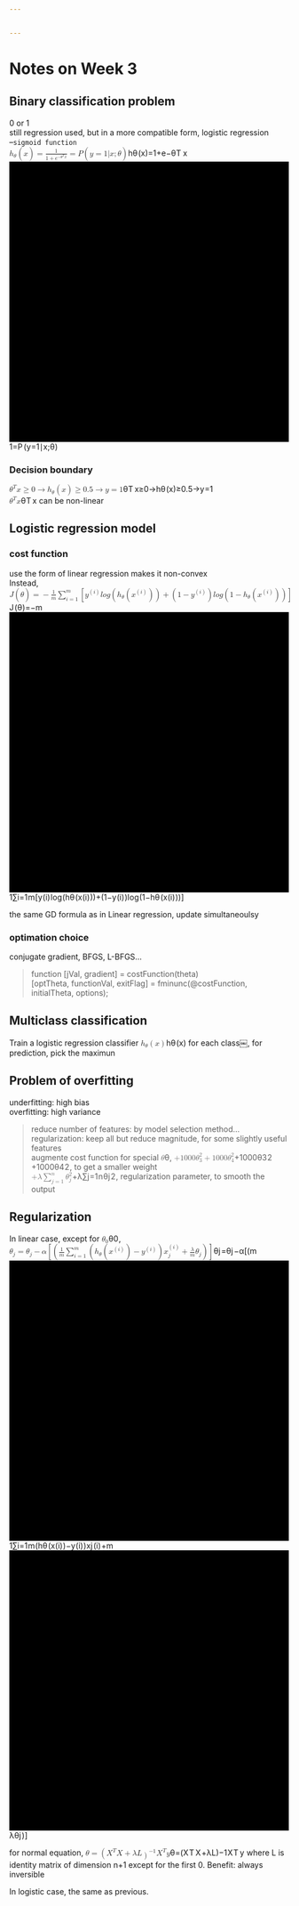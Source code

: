 ```yaml
---


---
```


<h1 id="notes-on-week-3">Notes on Week 3</h1>
<h2 id="binary-classification-problem">Binary classification problem</h2>
<p>0 or 1<br>
still regression used, but in a more compatible form, logistic regression<br>
–<code>sigmoid function</code><br>
<span class="katex--inline"><span class="katex"><span class="katex-mathml"><math><semantics><mrow><msub><mi>h</mi><mi>θ</mi></msub><mo>(</mo><mi>x</mi><mo>)</mo><mo>=</mo><mfrac><mrow><mn>1</mn></mrow><mrow><mn>1</mn><mo>+</mo><msup><mi>e</mi><mrow><mo>−</mo><msup><mi>θ</mi><mi>T</mi></msup><mi>x</mi></mrow></msup></mrow></mfrac><mo>=</mo><mi>P</mi><mo>(</mo><mi>y</mi><mo>=</mo><mn>1</mn><mi mathvariant="normal">∣</mi><mi>x</mi><mo separator="true">;</mo><mi>θ</mi><mo>)</mo></mrow><annotation encoding="application/x-tex">h_\theta(x)=\frac{1}{1+e^{-\theta^Tx}}=P(y=1|x;\theta)</annotation></semantics></math></span><span class="katex-html" aria-hidden="true"><span class="strut" style="height: 0.845108em;"></span><span class="strut bottom" style="height: 1.4023em; vertical-align: -0.557196em;"></span><span class="base"><span class="mord"><span class="mord mathit">h</span><span class="msupsub"><span class="vlist-t vlist-t2"><span class="vlist-r"><span class="vlist" style="height: 0.336108em;"><span class="" style="top: -2.55em; margin-left: 0em; margin-right: 0.05em;"><span class="pstrut" style="height: 2.7em;"></span><span class="sizing reset-size6 size3 mtight"><span class="mord mathit mtight" style="margin-right: 0.02778em;">θ</span></span></span></span><span class="vlist-s">​</span></span><span class="vlist-r"><span class="vlist" style="height: 0.15em;"></span></span></span></span></span><span class="mopen">(</span><span class="mord mathit">x</span><span class="mclose">)</span><span class="mrel">=</span><span class="mord"><span class="mopen nulldelimiter"></span><span class="mfrac"><span class="vlist-t vlist-t2"><span class="vlist-r"><span class="vlist" style="height: 0.845108em;"><span class="" style="top: -2.50113em;"><span class="pstrut" style="height: 3em;"></span><span class="sizing reset-size6 size3 mtight"><span class="mord mtight"><span class="mord mathrm mtight">1</span><span class="mbin mtight">+</span><span class="mord mtight"><span class="mord mathit mtight">e</span><span class="msupsub"><span class="vlist-t"><span class="vlist-r"><span class="vlist" style="height: 0.984093em;"><span class="" style="top: -2.98409em; margin-right: 0.0714286em;"><span class="pstrut" style="height: 2.69809em;"></span><span class="sizing reset-size3 size1 mtight"><span class="mord mtight"><span class="mord mtight">−</span><span class="mord mtight"><span class="mord mathit mtight" style="margin-right: 0.02778em;">θ</span><span class="msupsub"><span class="vlist-t"><span class="vlist-r"><span class="vlist" style="height: 0.97733em;"><span class="" style="top: -2.97733em; margin-right: 0.1em;"><span class="pstrut" style="height: 2.68333em;"></span><span class="mord mathit mtight" style="margin-right: 0.13889em;">T</span></span></span></span></span></span></span><span class="mord mathit mtight">x</span></span></span></span></span></span></span></span></span></span></span></span><span class="" style="top: -3.23em;"><span class="pstrut" style="height: 3em;"></span><span class="frac-line hide-tail" style="height: 0.04em;"><svg width="400em" height="400em" viewBox="0 0 400000 400000" preserveAspectRatio="xMinYMin slice"><path d="M0 0 h400000 v400000 h-400000z M0 0 h400000 v400000 h-400000z"></path></svg></span></span><span class="" style="top: -3.394em;"><span class="pstrut" style="height: 3em;"></span><span class="sizing reset-size6 size3 mtight"><span class="mord mtight"><span class="mord mathrm mtight">1</span></span></span></span></span><span class="vlist-s">​</span></span><span class="vlist-r"><span class="vlist" style="height: 0.557196em;"></span></span></span></span><span class="mclose nulldelimiter"></span></span><span class="mrel">=</span><span class="mord mathit" style="margin-right: 0.13889em;">P</span><span class="mopen">(</span><span class="mord mathit" style="margin-right: 0.03588em;">y</span><span class="mrel">=</span><span class="mord mathrm">1</span><span class="mord mathrm">∣</span><span class="mord mathit">x</span><span class="mpunct">;</span><span class="mord mathit" style="margin-right: 0.02778em;">θ</span><span class="mclose">)</span></span></span></span></span></p>
<h3 id="decision-boundary">Decision boundary</h3>
<p><span class="katex--inline"><span class="katex"><span class="katex-mathml"><math><semantics><mrow><msup><mi>θ</mi><mi>T</mi></msup><mi>x</mi><mo>≥</mo><mn>0</mn><mo>→</mo><msub><mi>h</mi><mi>θ</mi></msub><mo>(</mo><mi>x</mi><mo>)</mo><mo>≥</mo><mn>0</mn><mi mathvariant="normal">.</mi><mn>5</mn><mo>→</mo><mi>y</mi><mo>=</mo><mn>1</mn></mrow><annotation encoding="application/x-tex">\theta^Tx\geq0\rightarrow h_\theta(x)\geq0.5 \rightarrow y=1</annotation></semantics></math></span><span class="katex-html" aria-hidden="true"><span class="strut" style="height: 0.841331em;"></span><span class="strut bottom" style="height: 1.09133em; vertical-align: -0.25em;"></span><span class="base"><span class="mord"><span class="mord mathit" style="margin-right: 0.02778em;">θ</span><span class="msupsub"><span class="vlist-t"><span class="vlist-r"><span class="vlist" style="height: 0.841331em;"><span class="" style="top: -3.063em; margin-right: 0.05em;"><span class="pstrut" style="height: 2.7em;"></span><span class="sizing reset-size6 size3 mtight"><span class="mord mathit mtight" style="margin-right: 0.13889em;">T</span></span></span></span></span></span></span></span><span class="mord mathit">x</span><span class="mrel">≥</span><span class="mord mathrm">0</span><span class="mrel">→</span><span class="mord"><span class="mord mathit">h</span><span class="msupsub"><span class="vlist-t vlist-t2"><span class="vlist-r"><span class="vlist" style="height: 0.336108em;"><span class="" style="top: -2.55em; margin-left: 0em; margin-right: 0.05em;"><span class="pstrut" style="height: 2.7em;"></span><span class="sizing reset-size6 size3 mtight"><span class="mord mathit mtight" style="margin-right: 0.02778em;">θ</span></span></span></span><span class="vlist-s">​</span></span><span class="vlist-r"><span class="vlist" style="height: 0.15em;"></span></span></span></span></span><span class="mopen">(</span><span class="mord mathit">x</span><span class="mclose">)</span><span class="mrel">≥</span><span class="mord mathrm">0</span><span class="mord mathrm">.</span><span class="mord mathrm">5</span><span class="mrel">→</span><span class="mord mathit" style="margin-right: 0.03588em;">y</span><span class="mrel">=</span><span class="mord mathrm">1</span></span></span></span></span><br>
<span class="katex--inline"><span class="katex"><span class="katex-mathml"><math><semantics><mrow><msup><mi>θ</mi><mi>T</mi></msup><mi>x</mi></mrow><annotation encoding="application/x-tex">\theta^Tx</annotation></semantics></math></span><span class="katex-html" aria-hidden="true"><span class="strut" style="height: 0.841331em;"></span><span class="strut bottom" style="height: 0.841331em; vertical-align: 0em;"></span><span class="base"><span class="mord"><span class="mord mathit" style="margin-right: 0.02778em;">θ</span><span class="msupsub"><span class="vlist-t"><span class="vlist-r"><span class="vlist" style="height: 0.841331em;"><span class="" style="top: -3.063em; margin-right: 0.05em;"><span class="pstrut" style="height: 2.7em;"></span><span class="sizing reset-size6 size3 mtight"><span class="mord mathit mtight" style="margin-right: 0.13889em;">T</span></span></span></span></span></span></span></span><span class="mord mathit">x</span></span></span></span></span> can be non-linear</p>
<h2 id="logistic-regression-model">Logistic regression model</h2>
<h3 id="cost-function">cost function</h3>
<p>use the form of linear regression makes it non-convex<br>
Instead, <span class="katex--inline"><span class="katex"><span class="katex-mathml"><math><semantics><mrow><mi>J</mi><mo>(</mo><mi>θ</mi><mo>)</mo><mo>=</mo><mo>−</mo><mfrac><mrow><mn>1</mn></mrow><mrow><mi>m</mi></mrow></mfrac><msubsup><mo>∑</mo><mrow><mi>i</mi><mo>=</mo><mn>1</mn></mrow><mi>m</mi></msubsup><mo>[</mo><msup><mi>y</mi><mrow><mo>(</mo><mi>i</mi><mo>)</mo></mrow></msup><mi>l</mi><mi>o</mi><mi>g</mi><mo>(</mo><msub><mi>h</mi><mi>θ</mi></msub><mo>(</mo><msup><mi>x</mi><mrow><mo>(</mo><mi>i</mi><mo>)</mo></mrow></msup><mo>)</mo><mo>)</mo><mo>+</mo><mo>(</mo><mn>1</mn><mo>−</mo><msup><mi>y</mi><mrow><mo>(</mo><mi>i</mi><mo>)</mo></mrow></msup><mo>)</mo><mi>l</mi><mi>o</mi><mi>g</mi><mo>(</mo><mn>1</mn><mo>−</mo><msub><mi>h</mi><mi>θ</mi></msub><mo>(</mo><msup><mi>x</mi><mrow><mo>(</mo><mi>i</mi><mo>)</mo></mrow></msup><mo>)</mo><mo>)</mo><mo>]</mo></mrow><annotation encoding="application/x-tex">J(\theta)=-\frac{1}{m}\sum_{i=1}^{m}[y^{(i)}log(h_\theta(x^{(i)}))+(1-y^{(i)})log(1-h_\theta(x^{(i)}))]</annotation></semantics></math></span><span class="katex-html" aria-hidden="true"><span class="strut" style="height: 0.888em;"></span><span class="strut bottom" style="height: 1.233em; vertical-align: -0.345em;"></span><span class="base"><span class="mord mathit" style="margin-right: 0.09618em;">J</span><span class="mopen">(</span><span class="mord mathit" style="margin-right: 0.02778em;">θ</span><span class="mclose">)</span><span class="mrel">=</span><span class="mord">−</span><span class="mord"><span class="mopen nulldelimiter"></span><span class="mfrac"><span class="vlist-t vlist-t2"><span class="vlist-r"><span class="vlist" style="height: 0.845108em;"><span class="" style="top: -2.655em;"><span class="pstrut" style="height: 3em;"></span><span class="sizing reset-size6 size3 mtight"><span class="mord mtight"><span class="mord mathit mtight">m</span></span></span></span><span class="" style="top: -3.23em;"><span class="pstrut" style="height: 3em;"></span><span class="frac-line hide-tail" style="height: 0.04em;"><svg width="400em" height="400em" viewBox="0 0 400000 400000" preserveAspectRatio="xMinYMin slice"><path d="M0 0 h400000 v400000 h-400000z M0 0 h400000 v400000 h-400000z"></path></svg></span></span><span class="" style="top: -3.394em;"><span class="pstrut" style="height: 3em;"></span><span class="sizing reset-size6 size3 mtight"><span class="mord mtight"><span class="mord mathrm mtight">1</span></span></span></span></span><span class="vlist-s">​</span></span><span class="vlist-r"><span class="vlist" style="height: 0.345em;"></span></span></span></span><span class="mclose nulldelimiter"></span></span><span class="mop"><span class="mop op-symbol small-op" style="position: relative; top: -5e-06em;">∑</span><span class="msupsub"><span class="vlist-t vlist-t2"><span class="vlist-r"><span class="vlist" style="height: 0.804292em;"><span class="" style="top: -2.40029em; margin-left: 0em; margin-right: 0.05em;"><span class="pstrut" style="height: 2.7em;"></span><span class="sizing reset-size6 size3 mtight"><span class="mord mtight"><span class="mord mathit mtight">i</span><span class="mrel mtight">=</span><span class="mord mathrm mtight">1</span></span></span></span><span class="" style="top: -3.2029em; margin-right: 0.05em;"><span class="pstrut" style="height: 2.7em;"></span><span class="sizing reset-size6 size3 mtight"><span class="mord mtight"><span class="mord mathit mtight">m</span></span></span></span></span><span class="vlist-s">​</span></span><span class="vlist-r"><span class="vlist" style="height: 0.29971em;"></span></span></span></span></span><span class="mopen">[</span><span class="mord"><span class="mord mathit" style="margin-right: 0.03588em;">y</span><span class="msupsub"><span class="vlist-t"><span class="vlist-r"><span class="vlist" style="height: 0.888em;"><span class="" style="top: -3.063em; margin-right: 0.05em;"><span class="pstrut" style="height: 2.7em;"></span><span class="sizing reset-size6 size3 mtight"><span class="mord mtight"><span class="mopen mtight">(</span><span class="mord mathit mtight">i</span><span class="mclose mtight">)</span></span></span></span></span></span></span></span></span><span class="mord mathit" style="margin-right: 0.01968em;">l</span><span class="mord mathit">o</span><span class="mord mathit" style="margin-right: 0.03588em;">g</span><span class="mopen">(</span><span class="mord"><span class="mord mathit">h</span><span class="msupsub"><span class="vlist-t vlist-t2"><span class="vlist-r"><span class="vlist" style="height: 0.336108em;"><span class="" style="top: -2.55em; margin-left: 0em; margin-right: 0.05em;"><span class="pstrut" style="height: 2.7em;"></span><span class="sizing reset-size6 size3 mtight"><span class="mord mathit mtight" style="margin-right: 0.02778em;">θ</span></span></span></span><span class="vlist-s">​</span></span><span class="vlist-r"><span class="vlist" style="height: 0.15em;"></span></span></span></span></span><span class="mopen">(</span><span class="mord"><span class="mord mathit">x</span><span class="msupsub"><span class="vlist-t"><span class="vlist-r"><span class="vlist" style="height: 0.888em;"><span class="" style="top: -3.063em; margin-right: 0.05em;"><span class="pstrut" style="height: 2.7em;"></span><span class="sizing reset-size6 size3 mtight"><span class="mord mtight"><span class="mopen mtight">(</span><span class="mord mathit mtight">i</span><span class="mclose mtight">)</span></span></span></span></span></span></span></span></span><span class="mclose">)</span><span class="mclose">)</span><span class="mbin">+</span><span class="mopen">(</span><span class="mord mathrm">1</span><span class="mbin">−</span><span class="mord"><span class="mord mathit" style="margin-right: 0.03588em;">y</span><span class="msupsub"><span class="vlist-t"><span class="vlist-r"><span class="vlist" style="height: 0.888em;"><span class="" style="top: -3.063em; margin-right: 0.05em;"><span class="pstrut" style="height: 2.7em;"></span><span class="sizing reset-size6 size3 mtight"><span class="mord mtight"><span class="mopen mtight">(</span><span class="mord mathit mtight">i</span><span class="mclose mtight">)</span></span></span></span></span></span></span></span></span><span class="mclose">)</span><span class="mord mathit" style="margin-right: 0.01968em;">l</span><span class="mord mathit">o</span><span class="mord mathit" style="margin-right: 0.03588em;">g</span><span class="mopen">(</span><span class="mord mathrm">1</span><span class="mbin">−</span><span class="mord"><span class="mord mathit">h</span><span class="msupsub"><span class="vlist-t vlist-t2"><span class="vlist-r"><span class="vlist" style="height: 0.336108em;"><span class="" style="top: -2.55em; margin-left: 0em; margin-right: 0.05em;"><span class="pstrut" style="height: 2.7em;"></span><span class="sizing reset-size6 size3 mtight"><span class="mord mathit mtight" style="margin-right: 0.02778em;">θ</span></span></span></span><span class="vlist-s">​</span></span><span class="vlist-r"><span class="vlist" style="height: 0.15em;"></span></span></span></span></span><span class="mopen">(</span><span class="mord"><span class="mord mathit">x</span><span class="msupsub"><span class="vlist-t"><span class="vlist-r"><span class="vlist" style="height: 0.888em;"><span class="" style="top: -3.063em; margin-right: 0.05em;"><span class="pstrut" style="height: 2.7em;"></span><span class="sizing reset-size6 size3 mtight"><span class="mord mtight"><span class="mopen mtight">(</span><span class="mord mathit mtight">i</span><span class="mclose mtight">)</span></span></span></span></span></span></span></span></span><span class="mclose">)</span><span class="mclose">)</span><span class="mclose">]</span></span></span></span></span></p>
<p>the same GD formula as in Linear regression, update simultaneoulsy</p>
<h3 id="optimation-choice">optimation choice</h3>
<p>conjugate gradient, BFGS, L-BFGS…</p>
<blockquote>
<p>function [jVal, gradient] = costFunction(theta)<br>
[optTheta, functionVal, exitFlag] = fminunc(@costFunction, initialTheta, options);</p>
</blockquote>
<h2 id="multiclass-classification">Multiclass classification</h2>
<p>Train a logistic regression classifier <span class="katex--inline"><span class="katex"><span class="katex-mathml"><math><semantics><mrow><msub><mi>h</mi><mi>θ</mi></msub><mo>(</mo><mi>x</mi><mo>)</mo></mrow><annotation encoding="application/x-tex">h_\theta(x)</annotation></semantics></math></span><span class="katex-html" aria-hidden="true"><span class="strut" style="height: 0.75em;"></span><span class="strut bottom" style="height: 1em; vertical-align: -0.25em;"></span><span class="base"><span class="mord"><span class="mord mathit">h</span><span class="msupsub"><span class="vlist-t vlist-t2"><span class="vlist-r"><span class="vlist" style="height: 0.336108em;"><span class="" style="top: -2.55em; margin-left: 0em; margin-right: 0.05em;"><span class="pstrut" style="height: 2.7em;"></span><span class="sizing reset-size6 size3 mtight"><span class="mord mathit mtight" style="margin-right: 0.02778em;">θ</span></span></span></span><span class="vlist-s">​</span></span><span class="vlist-r"><span class="vlist" style="height: 0.15em;"></span></span></span></span></span><span class="mopen">(</span><span class="mord mathit">x</span><span class="mclose">)</span></span></span></span></span> for each class￼, for prediction, pick the maximun</p>
<h2 id="problem-of-overfitting">Problem of overfitting</h2>
<p>underfitting: high bias<br>
overfitting: high variance</p>
<blockquote>
<p>reduce number of features: by model selection method…<br>
regularization: keep all but reduce magnitude, for some slightly useful features<br>
augmente cost function for special <span class="katex--inline"><span class="katex"><span class="katex-mathml"><math><semantics><mrow><mi>θ</mi></mrow><annotation encoding="application/x-tex">\theta</annotation></semantics></math></span><span class="katex-html" aria-hidden="true"><span class="strut" style="height: 0.69444em;"></span><span class="strut bottom" style="height: 0.69444em; vertical-align: 0em;"></span><span class="base"><span class="mord mathit" style="margin-right: 0.02778em;">θ</span></span></span></span></span>, <span class="katex--inline"><span class="katex"><span class="katex-mathml"><math><semantics><mrow><mo>+</mo><mn>1</mn><mn>0</mn><mn>0</mn><mn>0</mn><msubsup><mi>θ</mi><mn>3</mn><mn>2</mn></msubsup><mo>+</mo><mn>1</mn><mn>0</mn><mn>0</mn><mn>0</mn><msubsup><mi>θ</mi><mn>4</mn><mn>2</mn></msubsup></mrow><annotation encoding="application/x-tex">+1000\theta_3^2+1000\theta_4^2</annotation></semantics></math></span><span class="katex-html" aria-hidden="true"><span class="strut" style="height: 0.814108em;"></span><span class="strut bottom" style="height: 1.06222em; vertical-align: -0.248108em;"></span><span class="base"><span class="mord">+</span><span class="mord mathrm">1</span><span class="mord mathrm">0</span><span class="mord mathrm">0</span><span class="mord mathrm">0</span><span class="mord"><span class="mord mathit" style="margin-right: 0.02778em;">θ</span><span class="msupsub"><span class="vlist-t vlist-t2"><span class="vlist-r"><span class="vlist" style="height: 0.814108em;"><span class="" style="top: -2.45189em; margin-left: -0.02778em; margin-right: 0.05em;"><span class="pstrut" style="height: 2.7em;"></span><span class="sizing reset-size6 size3 mtight"><span class="mord mathrm mtight">3</span></span></span><span class="" style="top: -3.063em; margin-right: 0.05em;"><span class="pstrut" style="height: 2.7em;"></span><span class="sizing reset-size6 size3 mtight"><span class="mord mathrm mtight">2</span></span></span></span><span class="vlist-s">​</span></span><span class="vlist-r"><span class="vlist" style="height: 0.248108em;"></span></span></span></span></span><span class="mbin">+</span><span class="mord mathrm">1</span><span class="mord mathrm">0</span><span class="mord mathrm">0</span><span class="mord mathrm">0</span><span class="mord"><span class="mord mathit" style="margin-right: 0.02778em;">θ</span><span class="msupsub"><span class="vlist-t vlist-t2"><span class="vlist-r"><span class="vlist" style="height: 0.814108em;"><span class="" style="top: -2.45189em; margin-left: -0.02778em; margin-right: 0.05em;"><span class="pstrut" style="height: 2.7em;"></span><span class="sizing reset-size6 size3 mtight"><span class="mord mathrm mtight">4</span></span></span><span class="" style="top: -3.063em; margin-right: 0.05em;"><span class="pstrut" style="height: 2.7em;"></span><span class="sizing reset-size6 size3 mtight"><span class="mord mathrm mtight">2</span></span></span></span><span class="vlist-s">​</span></span><span class="vlist-r"><span class="vlist" style="height: 0.248108em;"></span></span></span></span></span></span></span></span></span>, to get a smaller weight<br>
<span class="katex--inline"><span class="katex"><span class="katex-mathml"><math><semantics><mrow><mo>+</mo><mi>λ</mi><msubsup><mo>∑</mo><mrow><mi>j</mi><mo>=</mo><mn>1</mn></mrow><mi>n</mi></msubsup><msubsup><mi>θ</mi><mi>j</mi><mn>2</mn></msubsup></mrow><annotation encoding="application/x-tex">+\lambda\sum_{j=1}^{n}\theta_j^2</annotation></semantics></math></span><span class="katex-html" aria-hidden="true"><span class="strut" style="height: 0.814108em;"></span><span class="strut bottom" style="height: 1.24993em; vertical-align: -0.435818em;"></span><span class="base"><span class="mord">+</span><span class="mord mathit">λ</span><span class="mop"><span class="mop op-symbol small-op" style="position: relative; top: -5e-06em;">∑</span><span class="msupsub"><span class="vlist-t vlist-t2"><span class="vlist-r"><span class="vlist" style="height: 0.804292em;"><span class="" style="top: -2.40029em; margin-left: 0em; margin-right: 0.05em;"><span class="pstrut" style="height: 2.7em;"></span><span class="sizing reset-size6 size3 mtight"><span class="mord mtight"><span class="mord mathit mtight" style="margin-right: 0.05724em;">j</span><span class="mrel mtight">=</span><span class="mord mathrm mtight">1</span></span></span></span><span class="" style="top: -3.2029em; margin-right: 0.05em;"><span class="pstrut" style="height: 2.7em;"></span><span class="sizing reset-size6 size3 mtight"><span class="mord mtight"><span class="mord mathit mtight">n</span></span></span></span></span><span class="vlist-s">​</span></span><span class="vlist-r"><span class="vlist" style="height: 0.435818em;"></span></span></span></span></span><span class="mord"><span class="mord mathit" style="margin-right: 0.02778em;">θ</span><span class="msupsub"><span class="vlist-t vlist-t2"><span class="vlist-r"><span class="vlist" style="height: 0.814108em;"><span class="" style="top: -2.44134em; margin-left: -0.02778em; margin-right: 0.05em;"><span class="pstrut" style="height: 2.7em;"></span><span class="sizing reset-size6 size3 mtight"><span class="mord mathit mtight" style="margin-right: 0.05724em;">j</span></span></span><span class="" style="top: -3.063em; margin-right: 0.05em;"><span class="pstrut" style="height: 2.7em;"></span><span class="sizing reset-size6 size3 mtight"><span class="mord mathrm mtight">2</span></span></span></span><span class="vlist-s">​</span></span><span class="vlist-r"><span class="vlist" style="height: 0.394772em;"></span></span></span></span></span></span></span></span></span>, regularization parameter, to smooth the output</p>
</blockquote>
<h2 id="regularization">Regularization</h2>
<p>In linear case, except for <span class="katex--inline"><span class="katex"><span class="katex-mathml"><math><semantics><mrow><msub><mi>θ</mi><mn>0</mn></msub></mrow><annotation encoding="application/x-tex">\theta_0</annotation></semantics></math></span><span class="katex-html" aria-hidden="true"><span class="strut" style="height: 0.69444em;"></span><span class="strut bottom" style="height: 0.84444em; vertical-align: -0.15em;"></span><span class="base"><span class="mord"><span class="mord mathit" style="margin-right: 0.02778em;">θ</span><span class="msupsub"><span class="vlist-t vlist-t2"><span class="vlist-r"><span class="vlist" style="height: 0.301108em;"><span class="" style="top: -2.55em; margin-left: -0.02778em; margin-right: 0.05em;"><span class="pstrut" style="height: 2.7em;"></span><span class="sizing reset-size6 size3 mtight"><span class="mord mathrm mtight">0</span></span></span></span><span class="vlist-s">​</span></span><span class="vlist-r"><span class="vlist" style="height: 0.15em;"></span></span></span></span></span></span></span></span></span>, <span class="katex--inline"><span class="katex"><span class="katex-mathml"><math><semantics><mrow><msub><mi>θ</mi><mi>j</mi></msub><mo>=</mo><msub><mi>θ</mi><mi>j</mi></msub><mo>−</mo><mi>α</mi><mo>[</mo><mo>(</mo><mfrac><mrow><mn>1</mn></mrow><mrow><mi>m</mi></mrow></mfrac><msubsup><mo>∑</mo><mrow><mi>i</mi><mo>=</mo><mn>1</mn></mrow><mi>m</mi></msubsup><mo>(</mo><msub><mi>h</mi><mi>θ</mi></msub><mo>(</mo><msup><mi>x</mi><mrow><mo>(</mo><mi>i</mi><mo>)</mo></mrow></msup><mo>)</mo><mo>−</mo><msup><mi>y</mi><mrow><mo>(</mo><mi>i</mi><mo>)</mo></mrow></msup><mo>)</mo><msubsup><mi>x</mi><mi>j</mi><mrow><mo>(</mo><mi>i</mi><mo>)</mo></mrow></msubsup><mo>+</mo><mfrac><mrow><mi>λ</mi></mrow><mrow><mi>m</mi></mrow></mfrac><msub><mi>θ</mi><mi>j</mi></msub><mo>)</mo><mo>]</mo></mrow><annotation encoding="application/x-tex">\theta_j=\theta_j-\alpha[(\frac{1}{m}\sum_{i=1}^{m}(h_\theta(x^{(i)})-y^{(i)})x_j^{(i)}+\frac{\lambda}{m}\theta_j)]</annotation></semantics></math></span><span class="katex-html" aria-hidden="true"><span class="strut" style="height: 1.0448em;"></span><span class="strut bottom" style="height: 1.45777em; vertical-align: -0.412972em;"></span><span class="base"><span class="mord"><span class="mord mathit" style="margin-right: 0.02778em;">θ</span><span class="msupsub"><span class="vlist-t vlist-t2"><span class="vlist-r"><span class="vlist" style="height: 0.311664em;"><span class="" style="top: -2.55em; margin-left: -0.02778em; margin-right: 0.05em;"><span class="pstrut" style="height: 2.7em;"></span><span class="sizing reset-size6 size3 mtight"><span class="mord mathit mtight" style="margin-right: 0.05724em;">j</span></span></span></span><span class="vlist-s">​</span></span><span class="vlist-r"><span class="vlist" style="height: 0.286108em;"></span></span></span></span></span><span class="mrel">=</span><span class="mord"><span class="mord mathit" style="margin-right: 0.02778em;">θ</span><span class="msupsub"><span class="vlist-t vlist-t2"><span class="vlist-r"><span class="vlist" style="height: 0.311664em;"><span class="" style="top: -2.55em; margin-left: -0.02778em; margin-right: 0.05em;"><span class="pstrut" style="height: 2.7em;"></span><span class="sizing reset-size6 size3 mtight"><span class="mord mathit mtight" style="margin-right: 0.05724em;">j</span></span></span></span><span class="vlist-s">​</span></span><span class="vlist-r"><span class="vlist" style="height: 0.286108em;"></span></span></span></span></span><span class="mbin">−</span><span class="mord mathit" style="margin-right: 0.0037em;">α</span><span class="mopen">[</span><span class="mopen">(</span><span class="mord"><span class="mopen nulldelimiter"></span><span class="mfrac"><span class="vlist-t vlist-t2"><span class="vlist-r"><span class="vlist" style="height: 0.845108em;"><span class="" style="top: -2.655em;"><span class="pstrut" style="height: 3em;"></span><span class="sizing reset-size6 size3 mtight"><span class="mord mtight"><span class="mord mathit mtight">m</span></span></span></span><span class="" style="top: -3.23em;"><span class="pstrut" style="height: 3em;"></span><span class="frac-line hide-tail" style="height: 0.04em;"><svg width="400em" height="400em" viewBox="0 0 400000 400000" preserveAspectRatio="xMinYMin slice"><path d="M0 0 h400000 v400000 h-400000z M0 0 h400000 v400000 h-400000z"></path></svg></span></span><span class="" style="top: -3.394em;"><span class="pstrut" style="height: 3em;"></span><span class="sizing reset-size6 size3 mtight"><span class="mord mtight"><span class="mord mathrm mtight">1</span></span></span></span></span><span class="vlist-s">​</span></span><span class="vlist-r"><span class="vlist" style="height: 0.345em;"></span></span></span></span><span class="mclose nulldelimiter"></span></span><span class="mop"><span class="mop op-symbol small-op" style="position: relative; top: -5e-06em;">∑</span><span class="msupsub"><span class="vlist-t vlist-t2"><span class="vlist-r"><span class="vlist" style="height: 0.804292em;"><span class="" style="top: -2.40029em; margin-left: 0em; margin-right: 0.05em;"><span class="pstrut" style="height: 2.7em;"></span><span class="sizing reset-size6 size3 mtight"><span class="mord mtight"><span class="mord mathit mtight">i</span><span class="mrel mtight">=</span><span class="mord mathrm mtight">1</span></span></span></span><span class="" style="top: -3.2029em; margin-right: 0.05em;"><span class="pstrut" style="height: 2.7em;"></span><span class="sizing reset-size6 size3 mtight"><span class="mord mtight"><span class="mord mathit mtight">m</span></span></span></span></span><span class="vlist-s">​</span></span><span class="vlist-r"><span class="vlist" style="height: 0.29971em;"></span></span></span></span></span><span class="mopen">(</span><span class="mord"><span class="mord mathit">h</span><span class="msupsub"><span class="vlist-t vlist-t2"><span class="vlist-r"><span class="vlist" style="height: 0.336108em;"><span class="" style="top: -2.55em; margin-left: 0em; margin-right: 0.05em;"><span class="pstrut" style="height: 2.7em;"></span><span class="sizing reset-size6 size3 mtight"><span class="mord mathit mtight" style="margin-right: 0.02778em;">θ</span></span></span></span><span class="vlist-s">​</span></span><span class="vlist-r"><span class="vlist" style="height: 0.15em;"></span></span></span></span></span><span class="mopen">(</span><span class="mord"><span class="mord mathit">x</span><span class="msupsub"><span class="vlist-t"><span class="vlist-r"><span class="vlist" style="height: 0.888em;"><span class="" style="top: -3.063em; margin-right: 0.05em;"><span class="pstrut" style="height: 2.7em;"></span><span class="sizing reset-size6 size3 mtight"><span class="mord mtight"><span class="mopen mtight">(</span><span class="mord mathit mtight">i</span><span class="mclose mtight">)</span></span></span></span></span></span></span></span></span><span class="mclose">)</span><span class="mbin">−</span><span class="mord"><span class="mord mathit" style="margin-right: 0.03588em;">y</span><span class="msupsub"><span class="vlist-t"><span class="vlist-r"><span class="vlist" style="height: 0.888em;"><span class="" style="top: -3.063em; margin-right: 0.05em;"><span class="pstrut" style="height: 2.7em;"></span><span class="sizing reset-size6 size3 mtight"><span class="mord mtight"><span class="mopen mtight">(</span><span class="mord mathit mtight">i</span><span class="mclose mtight">)</span></span></span></span></span></span></span></span></span><span class="mclose">)</span><span class="mord"><span class="mord mathit">x</span><span class="msupsub"><span class="vlist-t vlist-t2"><span class="vlist-r"><span class="vlist" style="height: 1.0448em;"><span class="" style="top: -2.42314em; margin-left: 0em; margin-right: 0.05em;"><span class="pstrut" style="height: 2.7em;"></span><span class="sizing reset-size6 size3 mtight"><span class="mord mathit mtight" style="margin-right: 0.05724em;">j</span></span></span><span class="" style="top: -3.2198em; margin-right: 0.05em;"><span class="pstrut" style="height: 2.7em;"></span><span class="sizing reset-size6 size3 mtight"><span class="mord mtight"><span class="mopen mtight">(</span><span class="mord mathit mtight">i</span><span class="mclose mtight">)</span></span></span></span></span><span class="vlist-s">​</span></span><span class="vlist-r"><span class="vlist" style="height: 0.412972em;"></span></span></span></span></span><span class="mbin">+</span><span class="mord"><span class="mopen nulldelimiter"></span><span class="mfrac"><span class="vlist-t vlist-t2"><span class="vlist-r"><span class="vlist" style="height: 0.880108em;"><span class="" style="top: -2.655em;"><span class="pstrut" style="height: 3em;"></span><span class="sizing reset-size6 size3 mtight"><span class="mord mtight"><span class="mord mathit mtight">m</span></span></span></span><span class="" style="top: -3.23em;"><span class="pstrut" style="height: 3em;"></span><span class="frac-line hide-tail" style="height: 0.04em;"><svg width="400em" height="400em" viewBox="0 0 400000 400000" preserveAspectRatio="xMinYMin slice"><path d="M0 0 h400000 v400000 h-400000z M0 0 h400000 v400000 h-400000z"></path></svg></span></span><span class="" style="top: -3.394em;"><span class="pstrut" style="height: 3em;"></span><span class="sizing reset-size6 size3 mtight"><span class="mord mtight"><span class="mord mathit mtight">λ</span></span></span></span></span><span class="vlist-s">​</span></span><span class="vlist-r"><span class="vlist" style="height: 0.345em;"></span></span></span></span><span class="mclose nulldelimiter"></span></span><span class="mord"><span class="mord mathit" style="margin-right: 0.02778em;">θ</span><span class="msupsub"><span class="vlist-t vlist-t2"><span class="vlist-r"><span class="vlist" style="height: 0.311664em;"><span class="" style="top: -2.55em; margin-left: -0.02778em; margin-right: 0.05em;"><span class="pstrut" style="height: 2.7em;"></span><span class="sizing reset-size6 size3 mtight"><span class="mord mathit mtight" style="margin-right: 0.05724em;">j</span></span></span></span><span class="vlist-s">​</span></span><span class="vlist-r"><span class="vlist" style="height: 0.286108em;"></span></span></span></span></span><span class="mclose">)</span><span class="mclose">]</span></span></span></span></span></p>
<p>for normal equation, <span class="katex--inline"><span class="katex"><span class="katex-mathml"><math><semantics><mrow><mi>θ</mi><mo>=</mo><mo>(</mo><msup><mi>X</mi><mi>T</mi></msup><mi>X</mi><mo>+</mo><mi>λ</mi><mi>L</mi><msup><mo>)</mo><mrow><mo>−</mo><mn>1</mn></mrow></msup><msup><mi>X</mi><mi>T</mi></msup><mi>y</mi></mrow><annotation encoding="application/x-tex">\theta =  (X^TX+\lambda L)^{-1}X^Ty</annotation></semantics></math></span><span class="katex-html" aria-hidden="true"><span class="strut" style="height: 0.841331em;"></span><span class="strut bottom" style="height: 1.09133em; vertical-align: -0.25em;"></span><span class="base"><span class="mord mathit" style="margin-right: 0.02778em;">θ</span><span class="mrel">=</span><span class="mopen">(</span><span class="mord"><span class="mord mathit" style="margin-right: 0.07847em;">X</span><span class="msupsub"><span class="vlist-t"><span class="vlist-r"><span class="vlist" style="height: 0.841331em;"><span class="" style="top: -3.063em; margin-right: 0.05em;"><span class="pstrut" style="height: 2.7em;"></span><span class="sizing reset-size6 size3 mtight"><span class="mord mathit mtight" style="margin-right: 0.13889em;">T</span></span></span></span></span></span></span></span><span class="mord mathit" style="margin-right: 0.07847em;">X</span><span class="mbin">+</span><span class="mord mathit">λ</span><span class="mord mathit">L</span><span class="mclose"><span class="mclose">)</span><span class="msupsub"><span class="vlist-t"><span class="vlist-r"><span class="vlist" style="height: 0.814108em;"><span class="" style="top: -3.063em; margin-right: 0.05em;"><span class="pstrut" style="height: 2.7em;"></span><span class="sizing reset-size6 size3 mtight"><span class="mord mtight"><span class="mord mtight">−</span><span class="mord mathrm mtight">1</span></span></span></span></span></span></span></span></span><span class="mord"><span class="mord mathit" style="margin-right: 0.07847em;">X</span><span class="msupsub"><span class="vlist-t"><span class="vlist-r"><span class="vlist" style="height: 0.841331em;"><span class="" style="top: -3.063em; margin-right: 0.05em;"><span class="pstrut" style="height: 2.7em;"></span><span class="sizing reset-size6 size3 mtight"><span class="mord mathit mtight" style="margin-right: 0.13889em;">T</span></span></span></span></span></span></span></span><span class="mord mathit" style="margin-right: 0.03588em;">y</span></span></span></span></span> where L is identity matrix of dimension n+1 except for the first 0. Benefit: always inversible</p>
<p>In logistic case, the same as previous.</p>

